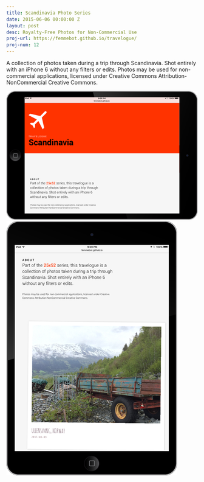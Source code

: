```yaml
---
title: Scandinavia Photo Series
date: 2015-06-06 00:00:00 Z
layout: post
desc: Royalty-Free Photos for Non-Commercial Use
proj-url: https://femmebot.github.io/travelogue/
proj-num: 12
---
```


A collection of photos taken during a trip through Scandinavia. Shot entirely with an iPhone 6 without any filters or edits. Photos may be used for non-commercial applications, licensed under Creative Commons Attribution-NonCommercial Creative Commons.


![Travelogue: Scandinavia Photo Series](../images/12-h.png)
![Travelogue: Scandinavia Photo Series](../images/12-v.png)
